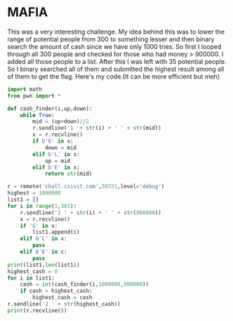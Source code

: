 # MAFIA
This was a very interesting challenge.
My idea behind this was to lower the range of potential people from 300 to something lesser and then binary search the amount of cash since we have only 1000 tries.
So first I looped through all 300 people and checked for those who had money > 900000. I added all those people to a list.
After this I was left with 35 potential people. So I binary searched all of them and submitted the highest result among all of them to get the flag.
Here's my code.(It can be more efficient but meh)

```python
import math
from pwn import *

def cash_finder(i,up,down):
    while True:
        mid = (up+down)//2
        r.sendline('1 '+ str(i) + ' ' + str(mid))
        x = r.recvline()
        if b'G' in x:
            down = mid
        elif b'L' in x:
            up = mid
        elif b'E' in x:
            return str(mid)

r = remote('chall.csivit.com',30721,level='debug')
highest = 1000000
list1 = []
for i in range(1,301):
    r.sendline('1 ' + str(i) + ' ' + str(900000))
    x = r.recvline()
    if 'G' in x:
        list1.append(i)
    elif b'L' in x:
        pass
    elif b'E' in c:
        pass
print(list1,len(list1))
highest_cash = 0
for i in list1:
    cash = int(cash_finder(i,1000000,900000))
    if cash > highest_cash:
        highest_cash = cash
r.sendline('2 ' + str(highest_cash))
print(r.recvline())
```
